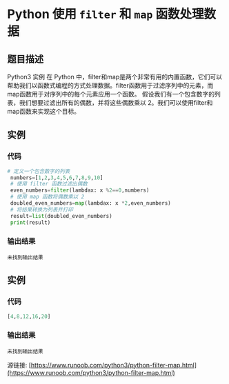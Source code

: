 # Python 使用 `filter` 和 `map` 函数处理数据

## 题目描述
Python3 实例
在 Python 中，filter和map是两个非常有用的内置函数，它们可以帮助我们以函数式编程的方式处理数据。filter函数用于过滤序列中的元素，而map函数用于对序列中的每个元素应用一个函数。
假设我们有一个包含数字的列表，我们想要过滤出所有的偶数，并将这些偶数乘以 2。我们可以使用filter和map函数来实现这个目标。

## 实例
### 代码
```python
# 定义一个包含数字的列表
 numbers=[1,2,3,4,5,6,7,8,9,10]
 # 使用 filter 函数过滤出偶数
 even_numbers=filter(lambdax: x %2==0,numbers)
 # 使用 map 函数将偶数乘以 2
 doubled_even_numbers=map(lambdax: x *2,even_numbers)
 # 将结果转换为列表并打印
 result=list(doubled_even_numbers)
 print(result)
```
### 输出结果
```
未找到输出结果
```
## 实例
### 代码
```python
[4,8,12,16,20]
```
### 输出结果
```
未找到输出结果
```
源链接: [https://www.runoob.com/python3/python-filter-map.html](https://www.runoob.com/python3/python-filter-map.html)